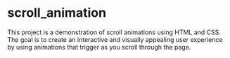 # scroll_animation
This project is a demonstration of scroll animations using HTML and CSS. The goal is to create an interactive and visually appealing user experience by using animations that trigger as you scroll through the page.
